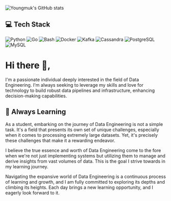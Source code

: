 <!--
**mukmookk/mukmookk** is a ✨ _special_ ✨ repository because its `README.md` (this file) appears on your GitHub profile.

Here are some ideas to get you started:

- 🔭 I’m currently working on ...
- 🌱 I’m currently learning ...
- 👯 I’m looking to collaborate on ...
- 🤔 I’m looking for help with ...
- 💬 Ask me about ...
- 📫 How to reach me: ...
- 😄 Pronouns: ...
- ⚡ Fun fact: ...
-->
![Youngmuk's GitHub stats](https://github-readme-stats.vercel.app/api?username=anuraghazra&show_icons=true&theme=radical)

## 💻 Tech Stack

![Python](https://img.shields.io/badge/-Python-black?style=flat-square&logo=Python)
![Go](https://img.shields.io/badge/-Go-black?style=flat-square&logo=Go)
![Bash](https://img.shields.io/badge/-Bash-black?style=flat-square&logo=gnu-bash)
![Docker](https://img.shields.io/badge/-Docker-black?style=flat-square&logo=docker)
![Kafka](https://img.shields.io/badge/-Kafka-black?style=flat-square&logo=apachekafka)
![Cassandra](https://img.shields.io/badge/-Cassandra-black?style=flat-square&logo=apache-cassandra)
![PostgreSQL](https://img.shields.io/badge/-PostgreSQL-black?style=flat-square&logo=postgresql)
![MySQL](https://img.shields.io/badge/-MySQL-black?style=flat-square&logo=mysql)

# Hi there 👋, 

I'm a passionate individual deeply interested in the field of Data Engineering. I'm always seeking to leverage my skills and love for technology to build robust data pipelines and infrastructure, enhancing decision-making capabilities.

## 🌱 Always Learning 

As a student, embarking on the journey of Data Engineering is not a simple task. It's a field that presents its own set of unique challenges, especially when it comes to processing extremely large datasets. Yet, it's precisely these challenges that make it a rewarding endeavor.

I believe the true essence and worth of Data Engineering come to the fore when we're not just implementing systems but utilizing them to manage and derive insights from vast volumes of data. This is the goal I strive towards in my learning journey.

Navigating the expansive world of Data Engineering is a continuous process of learning and growth, and I am fully committed to exploring its depths and climbing its heights. Each day brings a new learning opportunity, and I eagerly look forward to it.
